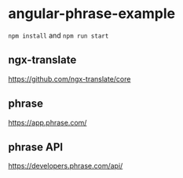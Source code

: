 # angular-phrase-example

`npm install` and `npm run start`

## ngx-translate
https://github.com/ngx-translate/core

## phrase
https://app.phrase.com/

## phrase API
https://developers.phrase.com/api/
